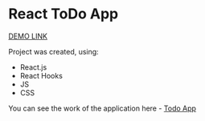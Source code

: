 # React ToDo App
[DEMO LINK](https://oleg-ozerov.github.io/react_todo-app/)

Project was created, using:

- React.js
- React Hooks
- JS
- CSS

 You can see the work of the application here - [Todo App](https://oleg-ozerov.github.io/react_todo-app/)
